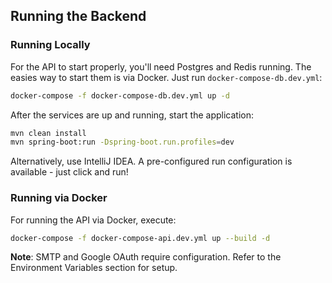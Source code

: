## Running the Backend

### Running Locally

For the API to start properly, you'll need Postgres and Redis running. The easies way to start them is via Docker. Just run `docker-compose-db.dev.yml`:

```bash
docker-compose -f docker-compose-db.dev.yml up -d
```

After the services are up and running, start the application:

```bash
mvn clean install
mvn spring-boot:run -Dspring-boot.run.profiles=dev
```

Alternatively, use IntelliJ IDEA. A pre-configured run configuration is available - just click and run!

### Running via Docker

For running the API via Docker, execute:

```bash
docker-compose -f docker-compose-api.dev.yml up --build -d
```

**Note**: SMTP and Google OAuth require configuration. Refer to the Environment Variables section for setup.

